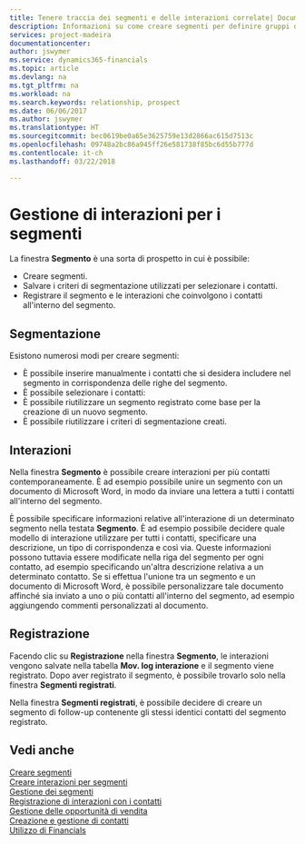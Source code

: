 ```yaml
---
title: Tenere traccia dei segmenti e delle interazioni correlate| Documenti Microsoft
description: Informazioni su come creare segmenti per definire gruppi di contatti e specificare delle interazioni per i segmenti.
services: project-madeira
documentationcenter: 
author: jswymer
ms.service: dynamics365-financials
ms.topic: article
ms.devlang: na
ms.tgt_pltfrm: na
ms.workload: na
ms.search.keywords: relationship, prospect
ms.date: 06/06/2017
ms.author: jswymer
ms.translationtype: HT
ms.sourcegitcommit: bec0619be0a65e3625759e13d2866ac615d7513c
ms.openlocfilehash: 09748a2bc86a945ff26e581738f85bc6d55b777d
ms.contentlocale: it-ch
ms.lasthandoff: 03/22/2018

---
```

# <a name="managing-interactions-for-segments"></a>Gestione di interazioni per i segmenti
La finestra **Segmento** è una sorta di prospetto in cui è possibile:

* Creare segmenti.
* Salvare i criteri di segmentazione utilizzati per selezionare i contatti.
* Registrare il segmento e le interazioni che coinvolgono i contatti all'interno del segmento.

## <a name="segmenting"></a>Segmentazione
Esistono numerosi modi per creare segmenti:

* È possibile inserire manualmente i contatti che si desidera includere nel segmento in corrispondenza delle righe del segmento.
* È possibile selezionare i contatti:
* È possibile riutilizzare un segmento registrato come base per la creazione di un nuovo segmento.
* È possibile riutilizzare i criteri di segmentazione creati.

## <a name="interactions"></a>Interazioni
Nella finestra **Segmento** è possibile creare interazioni per più contatti contemporaneamente. È ad esempio possibile unire un segmento con un documento di Microsoft Word, in modo da inviare una lettera a tutti i contatti all'interno del segmento.

È possibile specificare informazioni relative all'interazione di un determinato segmento nella testata **Segmento**. È ad esempio possibile decidere quale modello di interazione utilizzare per tutti i contatti, specificare una descrizione, un tipo di corrispondenza e così via. Queste informazioni possono tuttavia essere modificate nella riga del segmento per ogni contatto, ad esempio specificando un'altra descrizione relativa a un determinato contatto. Se si effettua l'unione tra un segmento e un documento di Microsoft Word, è possibile personalizzare tale documento affinché sia inviato a uno o più contatti all'interno del segmento, ad esempio aggiungendo commenti personalizzati al documento.

## <a name="logging"></a>Registrazione
Facendo clic su **Registrazione** nella finestra **Segmento**, le interazioni vengono salvate nella tabella **Mov. log interazione** e il segmento viene registrato. Dopo aver registrato il segmento, è possibile trovarlo solo nella finestra **Segmenti registrati**.

Nella finestra **Segmenti registrati**, è possibile decidere di creare un segmento di follow-up contenente gli stessi identici contatti del segmento registrato.

## <a name="see-also"></a>Vedi anche
[Creare segmenti](marketing-how-create-segment.md)  
[Creare interazioni per segmenti](marketing-how-create-interactions.md)  
[Gestione dei segmenti](marketing-segments.md)  
[Registrazione di interazioni con i contatti](marketing-interactions.md)  
[Gestione delle opportunità di vendita](marketing-manage-sales-opportunities.md)  
[Creazione e gestione di contatti](marketing-contacts.md)  
[Utilizzo di Financials](ui-work-product.md)


